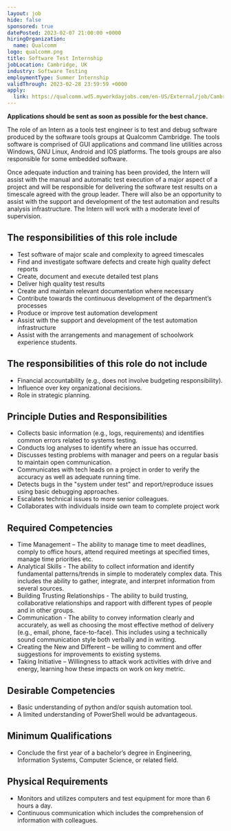 ```yaml
---
layout: job
hide: false
sponsored: true
datePosted: 2023-02-07 21:00:00 +0000
hiringOrganization:
  name: Qualcomm
logo: qualcomm.png
title: Software Test Internship
jobLocation: Cambridge, UK
industry: Software Testing
employmentType: Summer Internship
validThrough: 2023-02-28 23:59:59 +0000
apply:
  link: https://qualcomm.wd5.myworkdayjobs.com/en-US/External/job/Cambridge-GBR/Software-Test-Internship--Cambridge-2023_3046347
---
```


**Applications should be sent as soon as possible for the best chance.**

The role of an Intern as a tools test engineer is to test and debug software produced by the software tools groups at Qualcomm Cambridge. The tools software is comprised of GUI applications and command line utilities across Windows, GNU Linux, Android and IOS platforms.  The tools groups are also responsible for some embedded software.

Once adequate induction and training has been provided, the Intern will assist with the manual and automatic test execution of a major aspect of a project and will be responsible for delivering the software test results on a timescale agreed with the group leader. There will also be an opportunity to assist with the support and development of the test automation and results analysis infrastructure. The Intern will work with a moderate level of supervision.

## The responsibilities of this role include

- Test software of major scale and complexity to agreed timescales
- Find and investigate software defects and create high quality defect reports
- Create, document and execute detailed test plans
- Deliver high quality test results
- Create and maintain relevant documentation where necessary
- Contribute towards the continuous development of the department’s processes
- Produce or improve test automation development
- Assist with the support and development of the test automation infrastructure
- Assist with the arrangements and management of schoolwork experience students.

## The responsibilities of this role do not include

- Financial accountability (e.g., does not involve budgeting responsibility).
- Influence over key organizational decisions.
- Role in strategic planning.

## Principle Duties and Responsibilities

- Collects basic information (e.g., logs, requirements) and identifies common errors related to systems testing.
- Conducts log analyses to identify where an issue has occurred.
- Discusses testing problems with manager and peers on a regular basis to maintain open communication.
- Communicates with tech leads on a project in order to verify the accuracy as well as adequate running time.
- Detects bugs in the "system under test" and report/reproduce issues using basic debugging approaches.
- Escalates technical issues to more senior colleagues.
- Collaborates with individuals inside own team to complete project work

## Required Competencies

- Time Management – The ability to manage time to meet deadlines, comply to office hours, attend required meetings at specified times, manage time priorities etc.
- Analytical Skills - The ability to collect information and identify fundamental patterns/trends in simple to moderately complex data. This includes the ability to gather, integrate, and interpret information from several sources.
- Building Trusting Relationships - The ability to build trusting, collaborative relationships and rapport with different types of people and in other groups.
- Communication - The ability to convey information clearly and accurately, as well as choosing the most effective method of delivery (e.g., email, phone, face-to-face). This includes using a technically sound communication style both verbally and in writing.
- Creating the New and Different – be willing to comment and offer suggestions for improvements to existing systems.
- Taking Initiative – Willingness to attack work activities with drive and energy, learning how these impacts on work on key metric.

## Desirable Competencies

- Basic understanding of python and/or squish automation tool.
- A limited understanding of PowerShell would be advantageous.

## Minimum Qualifications

- Conclude the first year of a bachelor’s degree in Engineering, Information Systems, Computer Science, or related field.

## Physical Requirements

- Monitors and utilizes computers and test equipment for more than 6 hours a day.
- Continuous communication which includes the comprehension of information with colleagues.